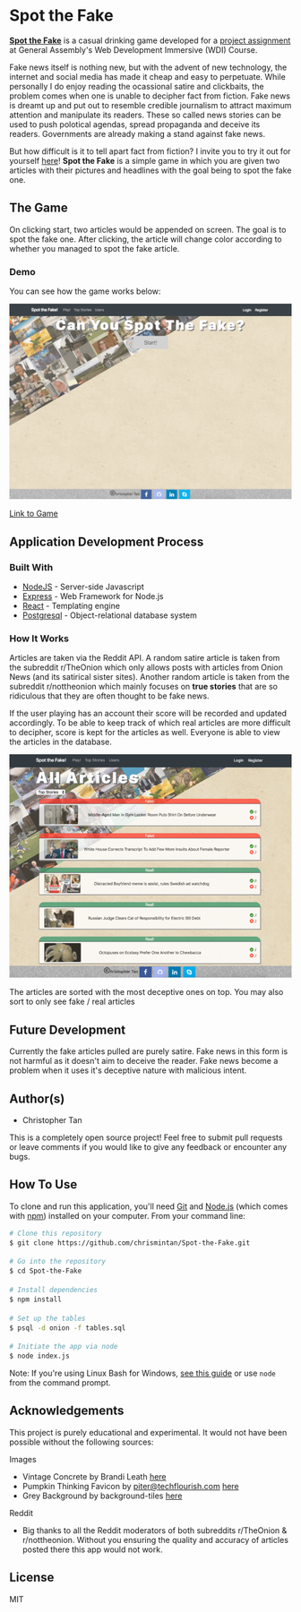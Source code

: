 # Spot the Fake
[**Spot the Fake**](https://spot-the-fake.herokuapp.com/) is a casual drinking game developed for a [project assignment](https://github.com/wdi-sg/wdi-16-collosal-banana/tree/master/project-2) at General Assembly's Web Development Immersive (WDI) Course.

Fake news itself is nothing new, but with the advent of new technology, the internet and social media has made it cheap and easy to perpetuate. While personally I do enjoy reading the ocassional satire and clickbaits, the problem comes when one is unable to decipher fact from fiction. Fake news is dreamt up and put out to resemble credible journalism to attract maximum attention and manipulate its readers. These so called news stories can be used to push polotical agendas, spread propaganda and deceive its readers. Governments are already making a stand against fake news.

But how difficult is it to tell apart fact from fiction? I invite you to try it out for yourself [here](https://spot-the-fake.herokuapp.com/)! **Spot the Fake** is a simple game in which you are given two articles with their pictures and headlines with the goal being to spot the fake one.

## The Game
On clicking start, two articles would be appended on screen. The goal is to spot the fake one. After clicking, the article will change color according to whether you managed to spot the fake article. 

### Demo
You can see how the game works below:

![Demo Gif](https://github.com/chrismintan/Spot-the-Fake/blob/master/public/resized-demo.gif)

[Link to Game](https://spot-the-fake.herokuapp.com/) 

## Application Development Process
### Built With
* [NodeJS](http://nodejs.org) - Server-side Javascript
* [Express](https://expressjs.com/) - Web Framework for Node.js
* [React](https://reactjs.org/) - Templating engine
* [Postgresql](https://www.postgresql.org/) - Object-relational database system

### How It Works
Articles are taken via the Reddit API. A random satire article is taken from the subreddit r/TheOnion which only allows posts with articles from Onion News (and its satirical sister sites). Another random article is taken from the subreddit r/nottheonion which mainly focuses on **true stories** that are so ridiculous that they are often thought to be fake news.

If the user playing has an account their score will be recorded and updated accordingly. To be able to keep track of which real articles are more difficult to decipher, score is kept for the articles as well. Everyone is able to view the articles in the database.

![screenshot](https://github.com/chrismintan/Spot-the-Fake/blob/master/public/screenshot.png)

The articles are sorted with the most deceptive ones on top. You may also sort to only see fake / real articles

## Future Development
Currently the fake articles pulled are purely satire. Fake news in this form is not harmful as it doesn't aim to deceive the reader. Fake news become a problem when it uses it's deceptive nature with malicious intent.  

## Author(s)
- Christopher Tan

This is a completely open source project! Feel free to submit pull requests or leave comments if you would like to give any feedback or encounter any bugs.

## How To Use
To clone and run this application, you'll need [Git](https://git-scm.com) and [Node.js](https://nodejs.org/en/download/) (which comes with [npm](http://npmjs.com)) installed on your computer. From your command line:

```bash
# Clone this repository
$ git clone https://github.com/chrismintan/Spot-the-Fake.git

# Go into the repository
$ cd Spot-the-Fake

# Install dependencies
$ npm install

# Set up the tables
$ psql -d onion -f tables.sql

# Initiate the app via node
$ node index.js
```

Note: If you're using Linux Bash for Windows, [see this guide](https://www.howtogeek.com/261575/how-to-run-graphical-linux-desktop-applications-from-windows-10s-bash-shell/) or use `node` from the command prompt.

## Acknowledgements
This project is purely educational and experimental. It would not have been possible without the following sources:

Images
- Vintage Concrete by Brandi Leath [here](https://www.toptal.com/designers/subtlepatterns/vintage-concrete/)
- Pumpkin Thinking Favicon by piter@techflourish.com [here](https://techflourish.com/categories/pumpkin-emoji-clipart.html)
- Grey Background by background-tiles [here](https://background-tiles.com/overview/grey.php)

Reddit
- Big thanks to all the Reddit moderators of both subreddits r/TheOnion & r/nottheonion. Without you ensuring the quality and accuracy of articles posted there this app would not work. 

## License
MIT




